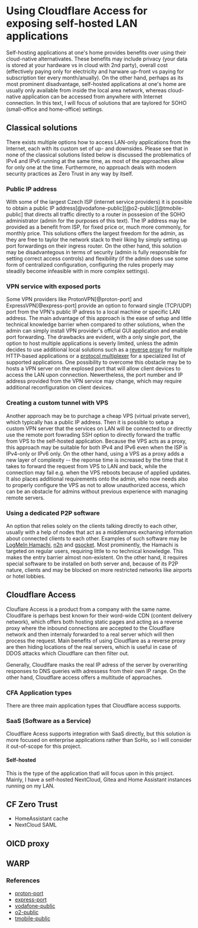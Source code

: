 # Using Cloudflare Access for exposing self-hosted LAN applications

Self-hosting applications at one's home provides benefits over using their cloud-native alternativates. These benefits may include privacy (your data is stored at your hardware vs in cloud with 2nd party),
overall cost (effectively paying only for electricity and harware up-front vs paying for subscription tier every month/anually). On the other hand, perhaps as its most prominent disadvantage,
self-hosted applications at one's home are usually only available from inside the local area network, whereas cloud-native application can be accessed from anywhere with Internet connection. In this text, I will focus of solutions that are taylored for SOHO (small-office and home-office) settings.

## Classical solutions

There exists multiple options how to access LAN-only applications from the Internet, each with its custom set of up- and downsides. Please see that in none of the classical solutions listed below is discussed the problematics of IPv4 and IPv6 running at the same time, as most of the approaches allow for only one at the time. Furthermore, no approach deals with modern security practices as Zero Trust in any way by itself.

### Public IP address

With some of the largest Czech ISP (internet service providers) it is possible to obtain a public IP address[@vodafone-public][@o2-public][@tmobile-public] that directs all traffic directly to a router in possesion of the SOHO administrator (admin for the purposes of this text). The IP address may be provided as a benefit from ISP, for fixed price or, much more commonly, for monthly price. This solutions offers the largest freedom for the admin, as they are free to taylor the network stack to their liking by simply setting up port forwardings on their ingress router. On the other hand, this solution may be disadvantegous in terms of security (admin is fully responsible for setting correct access controls)  and flexibility (if the admin does use some form of centralized configuration, configuring the rules properly may steadily become infeasible with in more complex settings).

### VPN service with exposed ports

Some VPN providers like ProtonVPN[@proton-port] and ExpressVPN[@express-port] provide an option to forward single (TCP/UDP) port from the VPN's public IP adress to a  local machine or specific LAN address. The main advantage of this approach is the ease of setup  and little technical knowledge barrier when compared to other solutions, when the admin can simply install VPN provider's official GUI application and enable port forwarding. The drawbacks are evident, with a only single port, the option to host multiple applications is severly limited, unless the admin decides to use additional local solutions such as a [reverse proxy](https://www.haproxy.org/) for multiple HTTP-based applications or a [protocol multiplexer](https://github.com/yrutschle/sslh) for a specialized list of supported applications. One possibility to overcome this obstacle may be to hosts a VPN server on the explosed port that will allow client devices to access the LAN upon connection. Newertheless, the port number and IP address provided from the VPN service may change, which may require additional reconfiguration on client devices.

### Creating a custom tunnel with VPS

Another approach may be to purchage a cheap VPS (virtual private server), which typically has a public IP address. Then it is possible to setup a custom VPN server that the services on LAN will be connected to or directly use the remote port fowrading SSH option to directly forward the traffic from VPS to the self-hosted application. Because the VPS acts as a proxy, this approach may be suitable for both IPv4 and IPv6 even when the ISP is IPv4-only or IPv6 only. On the other hand, using a VPS as a proxy adds a new layer of complexity -- the reponse time is increased by the time that it takes to forward the request from VPS to LAN and back, while the connection may fail e.g. when the VPS reboots because of applied updates. It also places additional requirements onto the admin, who now needs also to properly configure the VPS as not to allow unauthorized access, which can be an obstacle for admins without previous experience with managing remote servers.

### Using a dedicated P2P software

An option that relies solely on the clients talking directly to each other, usually with a help of nodes that act as a middlemans exchaning information about connected clients to each other.  Examples of such software may be [LogMeIn Hamachi](https://www.vpn.net/), [n2n](https://github.com/ntop/n2n/releases) and [gsocket](https://github.com/hackerschoice/gsocket/). Most prominently, the Hamachi is targeted on regular users, requiring little to no technical knowledge. This makes the entry barrier almost non-existent. On the other hand, it requires special software to be installed on both server and, because of its P2P nature, clients and may be blocked on more restricted networks like airports or hotel lobbies.

## Cloudflare Access

Clouflare Access is a product from a company with the same name. Cloudlfare is perhaps best known for their word-wide CDN (content delivery network), which offers both hosting static pages and acting as a reverse proxy where the inbound connections are accepted to the Cloudflare network and then internaly forwarded to a real server which will then process the request. Main benefits of using Cloudflare as a reverse proxy are then hiding locations of the real servers, which is useful in case of DDOS attacks which Cloudflare can then filter out.

Generally, Cloudlfare masks the real IP adress of the server by overwriting responses to DNS queries with adressess from their own IP range. On the other hand, Cloudflare access offers a multitude of approaches.

### CFA Application types

There are three main application types that Cloudflare access supports.

### SaaS (Software as a Service)

Cloudflare Acess supports integration with SaaS directly, but this solution is more focused on enterprise applications rather than SoHo, so I will consider it out-of-scope for this project.

#### Self-hosted

This is the type of the application thatI will focus upon in this project. Mainly, I have a self-hosted NextCloud, Gitea and Home Assistant instances running on my LAN.

## CF Zero Trust

- HomeAssistant cache
- NextCloud SAML

## OICD proxy

## WARP

### References

- [proton-port](https://protonvpn.com/support/port-forwarding/)
- [express-port](https://www.expressvpn.com/support/knowledge-hub/router-app-port-forwarding/)
- [vodafone-public](https://www.vodafone.cz/pece/internet-data/internet-v-pocitaci/pevna-ip-adresa/)
- [o2-public](https://www.o2.cz/osobni/internet/pevna-ip-adresa-pro-internet-na-doma)
- [tmobile-public](https://www.t-mobile.cz/podpora/caste-dotazy/-/refId/faq-1304712526356-session-8260C0FB1BA18264E33A6F7291350053inst03)
